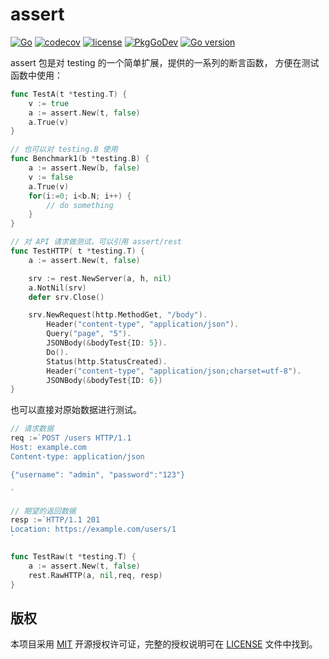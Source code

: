 assert
======

[![Go](https://github.com/issue9/assert/workflows/Go/badge.svg)](https://github.com/issue9/assert/actions?query=workflow%3AGo)
[![codecov](https://codecov.io/gh/issue9/assert/branch/master/graph/badge.svg)](https://codecov.io/gh/issue9/assert)
[![license](https://img.shields.io/badge/license-MIT-brightgreen.svg?style=flat)](https://opensource.org/licenses/MIT)
[![PkgGoDev](https://pkg.go.dev/badge/github.com/issue9/assert)](https://pkg.go.dev/github.com/issue9/assert/v2)
[![Go version](https://img.shields.io/github/go-mod/go-version/issue9/assert)](https://golang.org)

assert 包是对 testing 的一个简单扩展，提供的一系列的断言函数，
方便在测试函数中使用：

```go
func TestA(t *testing.T) {
    v := true
    a := assert.New(t, false)
    a.True(v)
}

// 也可以对 testing.B 使用
func Benchmark1(b *testing.B) {
    a := assert.New(b, false)
    v := false
    a.True(v)
    for(i:=0; i<b.N; i++) {
        // do something
    }
}

// 对 API 请求做测试，可以引用 assert/rest
func TestHTTP( t *testing.T) {
    a := assert.New(t, false)

    srv := rest.NewServer(a, h, nil)
    a.NotNil(srv)
    defer srv.Close()

    srv.NewRequest(http.MethodGet, "/body").
        Header("content-type", "application/json").
        Query("page", "5").
        JSONBody(&bodyTest{ID: 5}).
        Do().
        Status(http.StatusCreated).
        Header("content-type", "application/json;charset=utf-8").
        JSONBody(&bodyTest{ID: 6})
}
```

也可以直接对原始数据进行测试。

```go
// 请求数据
req :=`POST /users HTTP/1.1
Host: example.com
Content-type: application/json

{"username": "admin", "password":"123"}

`

// 期望的返回数据
resp :=`HTTP/1.1 201
Location: https://example.com/users/1
`

func TestRaw(t *testing.T) {
    a := assert.New(t, false)
    rest.RawHTTP(a, nil,req, resp)
}
```

版权
----

本项目采用 [MIT](https://opensource.org/licenses/MIT) 开源授权许可证，完整的授权说明可在 [LICENSE](LICENSE) 文件中找到。
